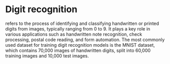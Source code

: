 # Digit recognition 

refers to the process of identifying and classifying handwritten or printed digits from images, typically ranging from 0 to 9. It plays a key role in various applications such as handwritten note recognition, check processing, postal code reading, and form automation. The most commonly used dataset for training digit recognition models is the MNIST dataset, which contains 70,000 images of handwritten digits, split into 60,000 training images and 10,000 test images.
